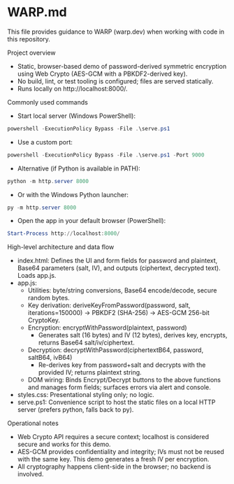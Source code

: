 # WARP.md

This file provides guidance to WARP (warp.dev) when working with code in this repository.

Project overview
- Static, browser-based demo of password-derived symmetric encryption using Web Crypto (AES-GCM with a PBKDF2-derived key).
- No build, lint, or test tooling is configured; files are served statically.
- Runs locally on http://localhost:8000/.

Commonly used commands
- Start local server (Windows PowerShell):
```powershell path=null start=null
powershell -ExecutionPolicy Bypass -File .\serve.ps1
```
  - Use a custom port:
```powershell path=null start=null
powershell -ExecutionPolicy Bypass -File .\serve.ps1 -Port 9000
```
- Alternative (if Python is available in PATH):
```powershell path=null start=null
python -m http.server 8000
```
  - Or with the Windows Python launcher:
```powershell path=null start=null
py -m http.server 8000
```
- Open the app in your default browser (PowerShell):
```powershell path=null start=null
Start-Process http://localhost:8000/
```

High-level architecture and data flow
- index.html: Defines the UI and form fields for password and plaintext, Base64 parameters (salt, IV), and outputs (ciphertext, decrypted text). Loads app.js.
- app.js:
  - Utilities: byte/string conversions, Base64 encode/decode, secure random bytes.
  - Key derivation: deriveKeyFromPassword(password, salt, iterations=150000) → PBKDF2 (SHA-256) → AES-GCM 256-bit CryptoKey.
  - Encryption: encryptWithPassword(plaintext, password)
    - Generates salt (16 bytes) and IV (12 bytes), derives key, encrypts, returns Base64 salt/iv/ciphertext.
  - Decryption: decryptWithPassword(ciphertextB64, password, saltB64, ivB64)
    - Re-derives key from password+salt and decrypts with the provided IV; returns plaintext string.
  - DOM wiring: Binds Encrypt/Decrypt buttons to the above functions and manages form fields; surfaces errors via alert and console.
- styles.css: Presentational styling only; no logic.
- serve.ps1: Convenience script to host the static files on a local HTTP server (prefers python, falls back to py).

Operational notes
- Web Crypto API requires a secure context; localhost is considered secure and works for this demo.
- AES-GCM provides confidentiality and integrity; IVs must not be reused with the same key. This demo generates a fresh IV per encryption.
- All cryptography happens client-side in the browser; no backend is involved.
